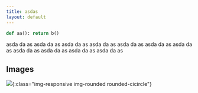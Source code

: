 ```yaml
---
title: asdas
layout: default
---
```


```python 
def aa(): return b()
```

asda da as
asda da as
asda da as
asda da as
asda da as
asda da as
asda da as
asda da as
asda da as
asda da as
asda da as

## Images

![](https://images.pexels.com/photos/1133957/pexels-photo-1133957.jpeg?cs=srgb&dl=beautiful-beautiful-flowers-bird-1133957.jpg&fm=jpg){:class="img-responsive img-rounded rounded-cicircle"}

